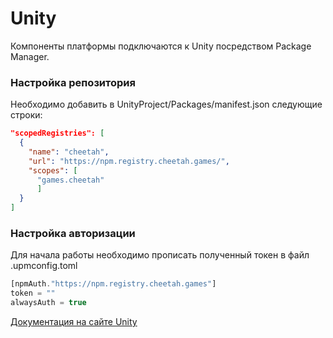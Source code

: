 # Unity

Компоненты платформы подключаются к Unity посредством Package Manager. 

### Настройка репозитория
Необходимо добавить в UnityProject/Packages/manifest.json следующие строки:

```json
"scopedRegistries": [
  {
    "name": "cheetah",
    "url": "https://npm.registry.cheetah.games/",
    "scopes": [
      "games.cheetah"
      ]
  }
]
``` 

### Настройка авторизации
Для начала работы необходимо прописать полученный токен в файл .upmconfig.toml

```jsx
[npmAuth."https://npm.registry.cheetah.games"]
token = ""
alwaysAuth = true
```
[Документация на сайте Unity](https://docs.unity3d.com/Manual/upm-config.html)
